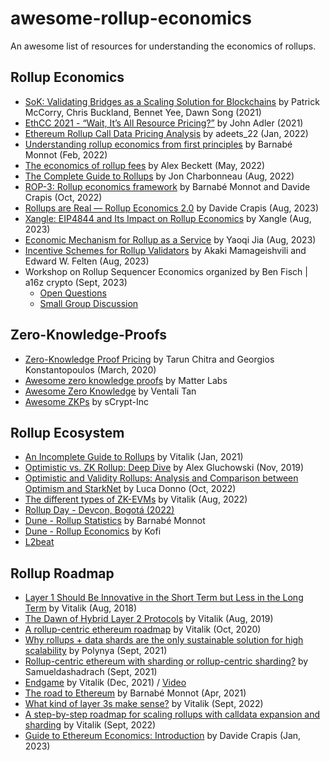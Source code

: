 # awesome-rollup-economics
An awesome list of resources for understanding the economics of rollups.

## Rollup Economics
- [SoK: Validating Bridges as a Scaling Solution for Blockchains](https://eprint.iacr.org/2021/1589.pdf) by Patrick McCorry, Chris Buckland, Bennet Yee, Dawn Song (2021)
- [EthCC 2021 - “Wait, It’s All Resource Pricing?”](https://docs.google.com/presentation/d/1lW7HSWtb5iPg0BLpBoKNraykAC7KVFK4HOoWqzsWP_g/edit#slide=id.ge4d280ae35_0_220) by John Adler (2021)
- [Ethereum Rollup Call Data Pricing Analysis](https://forum.celestia.org/t/ethereum-rollup-call-data-pricing-analysis/141) by adeets_22 (Jan, 2022)
- [Understanding rollup economics from first principles](https://barnabe.substack.com/p/understanding-rollup-economics-from) by Barnabé Monnot (Feb, 2022)
- [The economics of rollup fees](https://www.alexbeckett.xyz/the-economics-for-rollup-fees/) by Alex Beckett (May, 2022)
- [The Complete Guide to Rollups](https://members.delphidigital.io/reports/the-complete-guide-to-rollups) by Jon Charbonneau (Aug, 2022)
- [ROP-3: Rollup economics framework](https://www.notion.so/561d6340ad174195a335af6cc4e66bb7?pvs=21) by Barnabé Monnot and Davide Crapis (Oct, 2022)
- [Rollups are Real — Rollup Economics 2.0](https://www.notion.so/2516079f62a745b598133a101ba5a3de?pvs=21) by Davide Crapis (Aug, 2023)
- [Xangle: EIP4844 and Its Impact on Rollup Economics](https://coinmarketcap.com/alexandria/article/xangle-eip4844-and-its-impact-on-rollup-economics) by Xangle (Aug, 2023)
- [Economic Mechanism for Rollup as a Service](https://www.youtube.com/watch?v=ZQmIT7go7Fc) by Yaoqi Jia (Aug, 2023)
- [Incentive Schemes for Rollup Validators](https://arxiv.org/pdf/2308.02880.pdf) by Akaki Mamageishvili and Edward W. Felten (Aug, 2023)
- Workshop on Rollup Sequencer Economics organized by Ben Fisch | a16z crypto (Sept, 2023)
    - [Open Questions](https://www.youtube.com/watch?v=q3Q2LZqbGKM)
    - [Small Group Discussion](https://www.youtube.com/watch?v=8FgUnwGtxfk)

## Zero-Knowledge-Proofs
- [Zero-Knowledge Proof Pricing](https://www.youtube.com/watch?v=G7UllXTcjm4) by Tarun Chitra and Georgios Konstantopoulos (March, 2020)
- [Awesome zero knowledge proofs](https://github.com/matter-labs/awesome-zero-knowledge-proofs) by Matter Labs
- [Awesome Zero Knowledge](https://github.com/ventali/awesome-zk) by Ventali Tan
- [Awesome ZKPs](https://github.com/sCrypt-Inc/awesome-zero-knowledge-proofs) by sCrypt-Inc
  
## Rollup Ecosystem
- [An Incomplete Guide to Rollups](https://vitalik.ca/general/2021/01/05/rollup.html) by Vitalik (Jan, 2021) 
- [Optimistic vs. ZK Rollup: Deep Dive](https://blog.matter-labs.io/optimistic-vs-zk-rollup-deep-dive-ea141e71e075) by Alex Gluchowski (Nov, 2019)
- [Optimistic and Validity Rollups: Analysis and Comparison between Optimism and StarkNet](https://arxiv.org/abs/2210.16610) by Luca Donno (Oct, 2022)
- [The different types of ZK-EVMs](https://vitalik.ca/general/2022/08/04/zkevm.html) by Vitalik (Aug, 2022)
- [Rollup Day - Devcon, Bogotá (2022)](https://www.youtube.com/watch?v=oE4dI6p6ri4&list=PLrzRr7okCcmZKUhBNRXmK5vWmJMlQZzzD)
- [Dune - Rollup Statistics](https://dune.com/barnabe/Rollup-statistics) by Barnabé Monnot 
- [Dune - Rollup Economics](https://dune.com/niftytable/rollup-economics) by Kofi
- [L2beat](https://l2beat.com/scaling/summary)

## Rollup Roadmap
- [Layer 1 Should Be Innovative in the Short Term but Less in the Long Term](https://vitalik.ca/general/2018/08/26/layer_1.html) by Vitalik (Aug, 2018)
- [The Dawn of Hybrid Layer 2 Protocols](https://vitalik.ca/general/2019/08/28/hybrid_layer_2.html) by Vitalik (Aug, 2019)
- [A rollup-centric ethereum roadmap](https://ethereum-magicians.org/t/a-rollup-centric-ethereum-roadmap/4698) by Vitalik (Oct, 2020)
- [Why rollups + data shards are the only sustainable solution for high scalability](https://polynya.medium.com/why-rollups-data-shards-are-the-only-sustainable-solution-for-high-scalability-c9aabd6fbb48) by Polynya (Sept, 2021)
- [Rollup-centric ethereum with sharding or rollup-centric sharding?](https://ethereum-magicians.org/t/rollup-centric-ethereum-with-sharding-or-rollup-centric-sharding/7159) by Samueldashadrach (Sept, 2021)
- [Endgame](https://vitalik.ca/general/2021/12/06/endgame.html) by Vitalik (Dec, 2021) / [Video](https://www.youtube.com/watch?v=b1m_PTVxD-s)
- [The road to Ethereum](https://barnabe.substack.com/p/eth2) by Barnabé Monnot (Apr, 2021)
- [What kind of layer 3s make sense?](https://vitalik.ca/general/2022/09/17/layer_3.html) by Vitalik (Sept, 2022)
- [A step-by-step roadmap for scaling rollups with calldata expansion and sharding](https://notes.ethereum.org/@vbuterin/data_sharding_roadmap) by Vitalik (Sept, 2022)
- [Guide to Ethereum Economics: Introduction](https://medium.com/@dcrapis/guide-to-ethereum-economics-introduction-abe89a873d09) by Davide Crapis (Jan, 2023)
  


